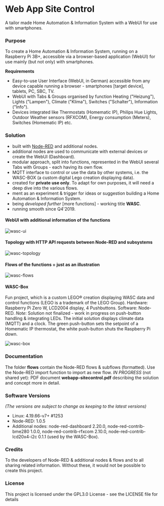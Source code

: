 # Web App Site Control
A tailor made Home Automation & Information System with a WebUI for use with smartphones.

### Purpose
To create a Home Automation & Information System, running on a Raspberry Pi 3B+, accessible via a browser-based application (WebUI) for use mainly (but not only) with smartphones.

**Requirements**

* Easy-to-use User Interface (WebUI, in German) accessible from any device capable running a browser - smartphones [target device], tablets, PC, SBC, TV.
* WebUI with Tabs & Groups organised by function Heating ("Heizung"), Lights ("Lampen"), Climate ("Klima"), Switches ("Schalter"), Information ("Info").
* Devices integrated like Thermostats (Homematic IP), Philips Hue Lights, Outdoor Weather sensors (RFXCOM), Energy consumption (Meters), Switches (Homematic IP) etc.

### Solution
* built with [Node-RED](https://nodered.org/) and additional nodes.
* additional nodes are used to communicate with external devices or create the WebUI (Dashboard).
* modular approach, split into functions, represented in the WebUI several Tabs with Groups - each having its own flow.
* MQTT interface to control or use the data by other systems, i.e. the WASC-BOX (a custom digital Lego creation displaying data).
* created for **private use only**. To adapt for own purposes, it will need a deep dive into the various flows.
* ment as an experiment & trigger for ideas or suggestion building a Home Automation & Information System.
* being _developed further_ [more functions] - working title **WASC**.
* running smooth since Q4'2019.

#### WebUI with additional information of the functions
![wasc-ui](https://user-images.githubusercontent.com/47274144/79632673-29201280-8161-11ea-9b79-02f5cb0f99eb.png)

#### Topology with HTTP API requests between Node-RED and subsystems
![wasc-topology](https://user-images.githubusercontent.com/47274144/79632672-29201280-8161-11ea-90fe-257009ab8efc.png)

#### Flows of the functions = just as an illustration
![wasc-flows](https://user-images.githubusercontent.com/47274144/79632671-28877c00-8161-11ea-975f-a91ef5f6ad84.png)

#### WASC-Box
Fun project, which is a custom LEGO® creation displaying WASC data and control functions (LEGO is a trademark of the LEGO Group). Hardware: Raspberry Pi Zero W, LCD2004 display, 4 Pushbuttons. Software: Node-RED.
_Note_: Solution not finalized - work in progress on push-button handling & integrating LEDs. The initial solution displays climate data (MQTT) and a clock. The green push-button sets the setpoint of a Homematic IP thermostat, the white push-button shuts the Raspberry Pi down.

![wasc-box](https://user-images.githubusercontent.com/47274144/79644032-87bbaf80-81a6-11ea-94b5-c56f0894e807.png)

### Documentation
The folder **flows** contain the Node-RED flows & subflows (formatted). Use the Node-RED import function to import as new flow.
_IN PROGRESS_ (not shared yet): PDF document **webapp-sitecontrol.pdf** describing the solution and concept more in detail.

### Software Versions
_(The versions are subject to change as keeping to the latest versions)_
* Linux: 4.19.66-v7+ #1253
* Node-RED: 1.0.5
* Additional nodes: node-red-dashboard 2.20.0, node-red-contrib-bme280 1.0.0, node-red-contrib-rfxcom 2.10.0, node-red-contrib-lcd20x4-i2c 0.1.1 (used by the WASC-Box).

### Credits
To the developers of Node-RED & additional nodes & flows and to all sharing related information.
Without these, it would not be possible to create this project.

### License
This project is licensed under the GPL3.0 License - see the LICENSE file for details
